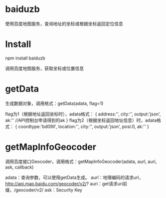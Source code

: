 # baiduzb
使用百度地图服务，查询地址的坐标或根据坐标返回定位信息

# Install
npm install baiduzb

调用百度地图服务，获取坐标或位置信息

# getData
生成数据对象，调用格式：getData(adata, flag=1)

flag为1（根据地址返回坐标时），adata格式：
{
    address:'',
    city:'',
    output:'json',
    ak:'' //API控制台申请得到的ak
}
flag为2（根据坐标返回地址信息）时，adata格式：
{
    coordtype:'bd09ll',
    location:'',
    city:'',
    output:'json',
    posi:0,
    ak:''
}

# getMapInfoGeocoder
调用百度接口Geocoder，调用格式：getMapInfoGeocoder(adata, aurl, auri, ask, callback)

adata：查询参数，可以使用getData生成。
aurl：地理编码的请求url，http://api.map.baidu.com/geocoder/v2/?
auri：get请求uri前缀，/geocoder/v2/
ask：Security Key
